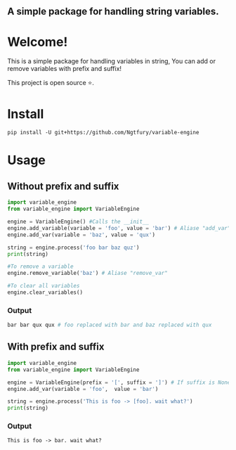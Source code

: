 ## A simple package for handling string variables.
# Welcome!
This is a simple package for handling variables in string, You can add or remove variables with prefix and suffix!

This project is open source ⭐.

# Install
```
pip install -U git+https://github.com/Ngtfury/variable-engine
```

# Usage

## Without prefix and suffix
```py
import variable_engine
from variable_engine import VariableEngine

engine = VariableEngine() #Calls the __init__
engine.add_variable(variable = 'foo', value = 'bar') # Aliase "add_var"
engine.add_var(variable = 'baz', value = 'qux')

string = engine.process('foo bar baz quz')
print(string)

#To remove a variable
engine.remove_variable('baz') # Aliase "remove_var"

#To clear all variables
engine.clear_variables()
```
### Output
```py
bar bar qux qux # foo replaced with bar and baz replaced with qux
```

## With prefix and suffix
```py
import variable_engine
from variable_engine import VariableEngine

engine = VariableEngine(prefix = '[', suffix = ']') # If suffix is None, suffix defaults to prefix.
engine.add_var(variable = 'foo',  value = 'bar')

string = engine.process('This is foo -> [foo]. wait what?')
print(string)
```
### Output
```
This is foo -> bar. wait what?
```
